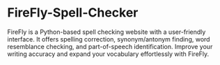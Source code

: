 # FireFly-Spell-Checker
FireFly is a Python-based spell checking website with a user-friendly interface. It offers spelling correction, synonym/antonym finding, word resemblance checking, and part-of-speech identification. Improve your writing accuracy and expand your vocabulary effortlessly with FireFly.
